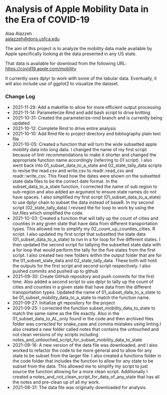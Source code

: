 # Analysis of Apple Mobility Data in the Era of COVID-19

Alaa Alazzeh  
aalazzeh@dons.usfca.edu  

The aim of this project is to analyze the mobility data made available by Apple
specifically looking at the data presented in any US state.

That data is available for download from the following URL:
https://covid19.apple.com/mobility

It currently uses dplyr to work with some of the tabular data. Eventually, it 
will also include use of ggplot2 to visualize the dataset.

### Change Log
* 2021-11-29: Add a makefile to allow for more efficient output processing 
* 2021-11-14: Parameterize Rmd and add bash script to drive knitting
* 2021-10-31: Created the parameterize-rmd branch and is currently being updated 
* 2021-10-12: Complete Rmd to drive entire analysis 
* 2021-10-10: Add Rmd file to project directory and bibliography plain text file 
* 2021-10-05: Created a function that will turn the wide subsetted apple mobility data into long data. I changed the name of my first script because of lintr recommendations to make it shorter and changed the appropriate function name accordingly (referring to 01 script). I also went back into 01_subset_data_to_a_state and 02_state_tally_data scripts to revise the read.csv and write.csv to readr::read_csv and readr::write_csv. This fixed how the dates were shown on the subsetted state data files to be the correct date format. In the subset_data_to_a_state function, I corrected the name of  sub.region to sub-region and also added an argument to ensure state names do not have spaces. I also simplified my first script (01_subset_data_to_a_state) to use dplyr chain to subset the data instead of baseR. In my second script (02_state_tally_data) I revised the for loop to work by using the list.files which simplified the code. 
* 2021-1O-03: Created a function that will tally up the count of cities and counties in any given state that have data from different transportation types. This allowed me to simplify my 02_count_up_counties_cities. R script. I also updated my first script that subsetted the state data (01_subset_data_to_a_state) to run in a for loop for five different states. I then updated the second script for tallying the subsetted state data with a for loop that would perform the tally for the five states from the first script. I also created two new folders within the output folder that are for the 01_subset_state_data and 02_state_tally_data. These both will hold the outputs for the first script and second script respectively. I also pushed commits and pushed up to github 
* 2021-09-30: Create GitHub repository and push commits for the first time. Also added a second script to use dplyr to tally up the count of cities and counties in a given state that have data from the different transportation types. Updated the name of 01_subset_data_to_a_state to be 01_subset_mobility_data_to_a_state to match the function name. 
* 2021-09-27: Initialize git repository for the project 
* 2021-09-25: I corrected the function subset_mobility_data_to_state to match the same name as the file exactly. Also in the 01_subset_data_to_AL_only found in the code and then archived files folder was corrected for snake_case and comma mistakes using linting.I also created a new folder called notes that contains the untouched and not clean versions of my scripts including notes_and_untouched_script_for_subset_mobility_data_to_state 
* 2021-09-16: A new version of the data file was downloaded, and I also worked to refactor the code to be more general and to allow for any state to be subset from the larger file. I also created a functions folder in the code folder that includes the function to allow for any state to be subset from the data. This allowed me to simplify my script to just source the function allowing for a more clean script. Additionally I created a notes_and_not_clean_script_for_data_of_any_state that has all the notes and pre-clean up of all my work. 
* 2021-08-31: The data file was originally downloaded for analysis.



